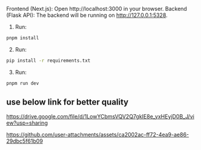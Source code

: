 Frontend (Next.js): Open http://localhost:3000 in your browser.
Backend (Flask API): The backend will be running on http://127.0.0.1:5328.

1. Run:

```sh
pnpm install
```

2. Run:

```sh
pip install -r requirements.txt
```

3. Run:

```sh
pnpm run dev
```
## use below link for better quality
https://drive.google.com/file/d/1LowYCbmsVQV2Q7gkIE8e_yxHEyjD0B_J/view?usp=sharing



https://github.com/user-attachments/assets/ca2002ac-ff72-4ea9-ae86-29dbc5f61b09

